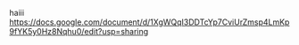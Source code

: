 haiii
https://docs.google.com/document/d/1XgWQqI3DDTcYp7CviUrZmsp4LmKp9fYK5y0Hz8Nqhu0/edit?usp=sharing
